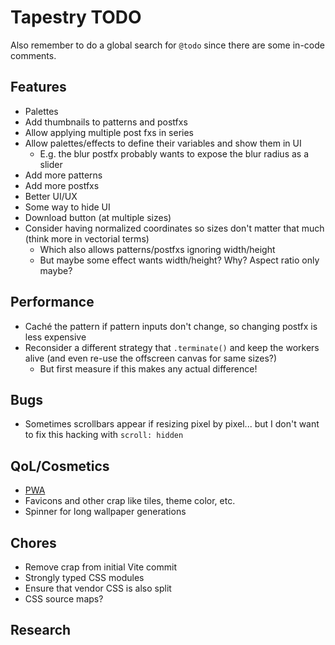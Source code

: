 # Tapestry TODO

Also remember to do a global search for `@todo` since there are some in-code comments.

## Features

- Palettes
- Add thumbnails to patterns and postfxs
- Allow applying multiple post fxs in series
- Allow palettes/effects to define their variables and show them in UI
  - E.g. the blur postfx probably wants to expose the blur radius as a slider
- Add more patterns
- Add more postfxs
- Better UI/UX
- Some way to hide UI
- Download button (at multiple sizes)
- Consider having normalized coordinates so sizes don't matter that much (think more in vectorial terms)
  - Which also allows patterns/postfxs ignoring width/height
  - But maybe some effect wants width/height? Why? Aspect ratio only maybe?

## Performance

- Caché the pattern if pattern inputs don't change, so changing postfx is less expensive
- Reconsider a different strategy that `.terminate()` and keep the workers alive (and even re-use the offscreen canvas for same sizes?)
  - But first measure if this makes any actual difference!

## Bugs

- Sometimes scrollbars appear if resizing pixel by pixel... but I don't want to fix this hacking with `scroll: hidden`

## QoL/Cosmetics

- [PWA](https://vite-pwa-org.netlify.app/)
- Favicons and other crap like tiles, theme color, etc.
- Spinner for long wallpaper generations

## Chores

- Remove crap from initial Vite commit
- Strongly typed CSS modules
- Ensure that vendor CSS is also split
- CSS source maps?

## Research
